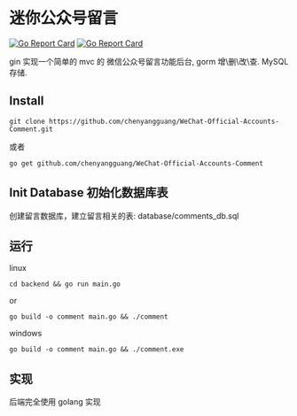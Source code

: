 # 迷你公众号留言
[![Go Report Card](https://goreportcard.com/badge/github.com/chenyangguang/WeChat-Official-Accounts-Comment)](https://travis-ci.org/chenyangguang/WeChat-Official-Accounts-Comment)
[![Go Report Card](https://goreportcard.com/badge/github.com/chenyangguang/WeChat-Official-Accounts-Comment)](https://goreportcard.com/report/github.com/chenyangguang/WeChat-Official-Accounts-Comment)


gin 实现一个简单的 mvc 的 微信公众号留言功能后台, gorm 增\删\改\查.  MySQL存储.

## Install

```
git clone https://github.com/chenyangguang/WeChat-Official-Accounts-Comment.git

```

或者

```
go get github.com/chenyangguang/WeChat-Official-Accounts-Comment
```

##  Init Database 初始化数据库表

创建留言数据库，建立留言相关的表:  database/comments_db.sql


## 运行

linux

```
cd backend && go run main.go

```
or


```
go build -o comment main.go && ./comment
```


windows
```
go build -o comment main.go && ./comment.exe

```

## 实现

后端完全使用 golang 实现

